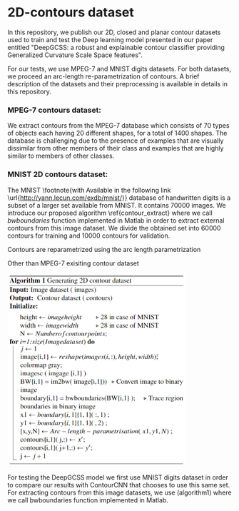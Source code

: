 # 2D-contours dataset

In this repository, we publish our 2D, closed and planar contour datasets used to train and test the Deep learning model presented in our paper entitled
"DeepGCSS: a robust and explainable contour classifier providing Generalized Curvature Scale Space features".

For our tests, we use MPEG-7 and MNIST digits datasets. For both datasets, we proceed an arc-length re-parametrization of contours. 
A brief description of the datasets and their preprocessing is available in details in this repository. 

### MPEG-7 contours dataset:
We extract contours from the MPEG-7 database which consists of 70 types of objects each having 20 different shapes, for a total of 1400 shapes. The database is challenging due to the presence of examples that are visually dissimilar from other members of their class and examples that are highly similar to members of other classes.

### MNIST 2D contours dataset: 
The MNIST \footnote{with Available in the following link \url{http://yann.lecun.com/exdb/mnist/}} database of handwritten digits is a subset of a larger set available from MNIST. It contains 70000 images. We introduce our proposed algorithm \ref{contour_extract} where we call $bwboundaries$ function implemented in Matlab in order to extract external contours from this image dataset.
We divide the obtained set into 60000 contours for training and 10000 contours for validation.


Contours are reparametrized using the arc length parametrization 

Other than MPEG-7 exisiting contour dataset

<img src="Images/Algorithm1.PNG" width=400 >

For testing the DeepGCSS model  we first use MNIST digits dataset in order to compare our results with ContourCNN that chooses to use this same set. For extracting contours from this image datasets, we use (algorithm1) where we call bwboundaries function implemented in Matlab.
